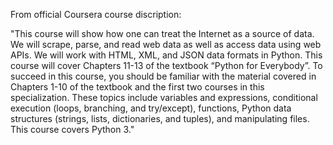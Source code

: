 From official Coursera course discription:

"This course will show how one can treat the Internet as a source of data.  We will scrape, parse, and read web data as well 
as access data using web APIs.  We will work with HTML, XML, and JSON data formats in Python.  This course will cover Chapters 
11-13 of the textbook “Python for Everybody”. To succeed in this course, you should be familiar with the material covered in 
Chapters 1-10 of the textbook and the first two courses in this specialization.  These topics include variables and expressions, 
conditional execution (loops, branching, and try/except), functions, Python data structures (strings, lists, dictionaries, and tuples), 
and manipulating files.  This course covers Python 3."
